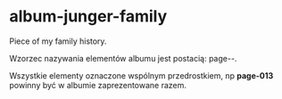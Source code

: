 # album-junger-family
Piece of my family history.

Wzorzec nazywania elementów albumu jest postacią:
page-<numer strony>-<inne oznaczenia>.<rozszerzenie>

Wszystkie elementy oznaczone wspólnym przedrostkiem, np **page-013** powinny być w albumie zaprezentowane razem.
